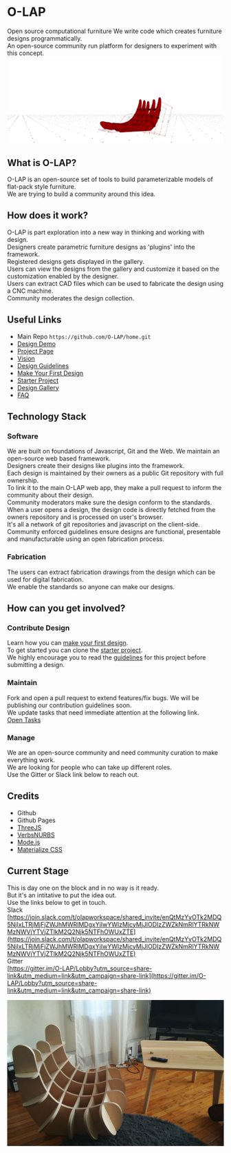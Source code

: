 # O-LAP  
Open source computational furniture
We write code which creates furniture designs programmatically.  
An open-source community run platform for designers to experiment with this concept.
![O-LAP](https://raw.githubusercontent.com/O-LAP/home/master/imgs/wide_banner.gif)

## What is O-LAP?
O-LAP is an open-source set of tools to build parameterizable models of flat-pack style furniture.  
We are trying to build a community around this idea.  

## How does it work?  

O-LAP is part exploration into a new way in thinking and working with design.  
Designers create parametric furniture designs as 'plugins' into the framework.  
Registered designs gets displayed in the gallery.  
Users can view the designs from the gallery and customize it based on the customization enabled by the designer.  
Users can extract CAD files which can be used to fabricate the design using a CNC machine.  
Community moderates the design collection.  

## Useful Links
- Main Repo `https://github.com/O-LAP/home.git`
- [Design Demo](http://o-lap.org/app.html?a=amitlzkpa&r=o-lap_plato)
- [Project Page](https://O-LAP.github.io/home)
- [Vision](https://github.com/O-LAP/home/blob/master/vision.md)
- [Design Guidelines](https://github.com/O-LAP/home/blob/master/guidelines.md)
- [Make Your First Design](https://github.com/O-LAP/home/blob/master/quick-start.md)
- [Starter Project](https://github.com/O-LAP/starter_project)
- [Design Gallery](https://O-LAP.github.io/home/designs.html)
- [FAQ](https://github.com/O-LAP/home/blob/master/faq.md)

## Technology Stack

### Software
We are built on foundations of Javascript, Git and the Web.
We maintain an open-source web based framework.  
Designers create their designs like plugins into the framework.  
Each design is maintained by their owners as a public Git repository with full ownership.  
To link it to the main O-LAP web app, they make a pull request to inform the community about their design.  
Community moderators make sure the design conform to the standards.  
When a user opens a design, the design code is directly fetched from the owners repository and is processed on user's browser.  
It's all a network of git repositories and javascript on the client-side.  
Community enforced guidelines ensure designs are functional, presentable and manufacturable using an open fabrication process.  

### Fabrication
The users can extract fabrication drawings from the design which can be used for digital fabrication.  
We enable the standards so anyone can make our designs.  

## How can you get involved?
### Contribute Design
Learn how you can [make your first design](https://github.com/O-LAP/home/blob/master/quick-start.md).  
To get started you can clone the [starter project](https://github.com/O-LAP/starter_project).  
We highly encourage you to read the [guidelines](https://github.com/O-LAP/home/blob/master/guidelines.md) for this project before submitting a design.  

### Maintain
Fork and open a pull request to extend features/fix bugs. We will be publishing our contribution guidelines soon.  
We update tasks that need immediate attention at the following link.  
[Open Tasks](https://github.com/O-LAP/home/projects)

### Manage
We are an open-source community and need community curation to make everything work.  
We are looking for people who can take up different roles.  
Use the Gitter or Slack link below to reach out.  

## Credits
- Github
- Github Pages
- [ThreeJS](https://threejs.org/)
- [VerbsNURBS](http://verbnurbs.com/)
- [Mode.js](https://github.com/modelab/mode.js)
- [Materialize CSS](http://materializecss.com/)

## Current Stage  
This is day one on the block and in no way is it ready.  
But it's an intitative to put the idea out.  
Use the links below to get in touch.  
Slack    
[https://join.slack.com/t/olapworkspace/shared_invite/enQtMzYyOTk2MDQ5NjIxLTRjMjFjZWJhMWRlMDgxYjIwYWIzMjcyMjJlODIzZWZkNmRlYTRkNWMzNWVjYTVjZTlkM2Q2Njk5NTFhOWUxZTE](https://join.slack.com/t/olapworkspace/shared_invite/enQtMzYyOTk2MDQ5NjIxLTRjMjFjZWJhMWRlMDgxYjIwYWIzMjcyMjJlODIzZWZkNmRlYTRkNWMzNWVjYTVjZTlkM2Q2Njk5NTFhOWUxZTE)  
Gitter  
[https://gitter.im/O-LAP/Lobby?utm_source=share-link&utm_medium=link&utm_campaign=share-link](https://gitter.im/O-LAP/Lobby?utm_source=share-link&utm_medium=link&utm_campaign=share-link)  

![O-LAP](https://raw.githubusercontent.com/O-LAP/home/master/imgs/chair_01.jpg)
